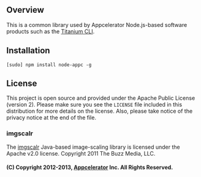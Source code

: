 ## Overview

This is a common library used by Appcelerator Node.js-based software products such as the 
[Titanium CLI](http://github.com/appcelerator/titanium).

<a name="Installation"></a>
## Installation

    [sudo] npm install node-appc -g

<a name="License"></a>
## License

This project is open source and provided under the Apache Public License (version 2). Please make sure you see the `LICENSE` file
included in this distribution for more details on the license.  Also, please take notice of the privacy notice at the end of the file.

### imgscalr

The [imgscalr](https://github.com/thebuzzmedia/imgscalr) Java-based image-scaling library is licensed under the Apache v2.0 license.
Copyright 2011 The Buzz Media, LLC.

#### (C) Copyright 2012-2013, [Appcelerator](http://www.appcelerator.com) Inc. All Rights Reserved.
